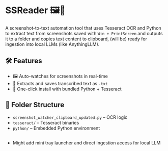 # SSReader 🖼️📄

A screenshot-to-text automation tool that uses Tesseract OCR and Python to extract text from screenshots saved with `Win + PrintScreen` and outputs it to a folder and copies text content to clipboard, (will be) ready for ingestion into local LLMs (like AnythingLLM).

## 🛠 Features

- 🖼️ Auto-watches for screenshots in real-time
- 📄 Extracts and saves transcribed text as `.txt`
- 🧃 One-click install with bundled Python + Tesseract

## 📂 Folder Structure

- `screenshot_watcher_clipboard_updated.py` – OCR logic
- `tesseract/` – Tesseract binaries
- `python/` – Embedded Python environment

##
- Might add mini tray launcher and direct ingestion access for local LLM 
